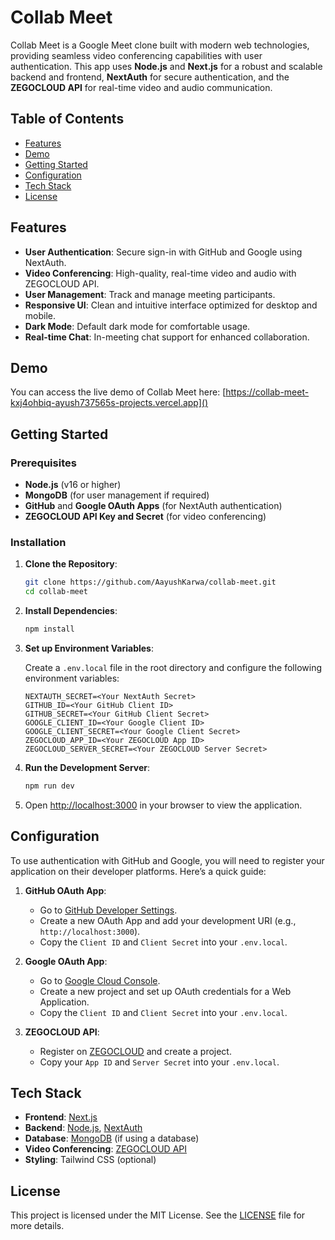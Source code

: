 

# Collab Meet

Collab Meet is a Google Meet clone built with modern web technologies, providing seamless video conferencing capabilities with user authentication. This app uses **Node.js** and **Next.js** for a robust and scalable backend and frontend, **NextAuth** for secure authentication, and the **ZEGOCLOUD API** for real-time video and audio communication.

## Table of Contents
- [Features](#features)
- [Demo](#demo)
- [Getting Started](#getting-started)
- [Configuration](#configuration)
- [Tech Stack](#tech-stack)
- [License](#license)

## Features
- **User Authentication**: Secure sign-in with GitHub and Google using NextAuth.
- **Video Conferencing**: High-quality, real-time video and audio with ZEGOCLOUD API.
- **User Management**: Track and manage meeting participants.
- **Responsive UI**: Clean and intuitive interface optimized for desktop and mobile.
- **Dark Mode**: Default dark mode for comfortable usage.
- **Real-time Chat**: In-meeting chat support for enhanced collaboration.

## Demo
You can access the live demo of Collab Meet here: [https://collab-meet-kxj4ohbiq-ayush737565s-projects.vercel.app]()

## Getting Started

### Prerequisites
- **Node.js** (v16 or higher)
- **MongoDB** (for user management if required)
- **GitHub** and **Google OAuth Apps** (for NextAuth authentication)
- **ZEGOCLOUD API Key and Secret** (for video conferencing)

### Installation

1. **Clone the Repository**:
   ```bash
   git clone https://github.com/AayushKarwa/collab-meet.git
   cd collab-meet
   ```

2. **Install Dependencies**:
   ```bash
   npm install
   ```

3. **Set up Environment Variables**:

   Create a `.env.local` file in the root directory and configure the following environment variables:

   ```plaintext
   NEXTAUTH_SECRET=<Your NextAuth Secret>
   GITHUB_ID=<Your GitHub Client ID>
   GITHUB_SECRET=<Your GitHub Client Secret>
   GOOGLE_CLIENT_ID=<Your Google Client ID>
   GOOGLE_CLIENT_SECRET=<Your Google Client Secret>
   ZEGOCLOUD_APP_ID=<Your ZEGOCLOUD App ID>
   ZEGOCLOUD_SERVER_SECRET=<Your ZEGOCLOUD Server Secret>
   ```

4. **Run the Development Server**:
   ```bash
   npm run dev
   ```

5. Open [http://localhost:3000](http://localhost:3000) in your browser to view the application.

## Configuration

To use authentication with GitHub and Google, you will need to register your application on their developer platforms. Here’s a quick guide:

1. **GitHub OAuth App**:
   - Go to [GitHub Developer Settings](https://github.com/settings/developers).
   - Create a new OAuth App and add your development URI (e.g., `http://localhost:3000`).
   - Copy the `Client ID` and `Client Secret` into your `.env.local`.

2. **Google OAuth App**:
   - Go to [Google Cloud Console](https://console.cloud.google.com/).
   - Create a new project and set up OAuth credentials for a Web Application.
   - Copy the `Client ID` and `Client Secret` into your `.env.local`.

3. **ZEGOCLOUD API**:
   - Register on [ZEGOCLOUD](https://www.zegocloud.com/) and create a project.
   - Copy your `App ID` and `Server Secret` into your `.env.local`.

## Tech Stack
- **Frontend**: [Next.js](https://nextjs.org/)
- **Backend**: [Node.js](https://nodejs.org/), [NextAuth](https://next-auth.js.org/)
- **Database**: [MongoDB](https://www.mongodb.com/) (if using a database)
- **Video Conferencing**: [ZEGOCLOUD API](https://www.zegocloud.com/)
- **Styling**: Tailwind CSS (optional)

## License
This project is licensed under the MIT License. See the [LICENSE](LICENSE) file for more details.

